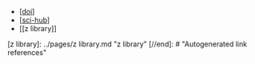- [[doi]]
- [[sci-hub]]
- [[z library]]

[//begin]: # "Autogenerated link references for markdown compatibility"
[doi]: ../pages/doi.md "doi"
[sci-hub]: ../pages/sci-hub.md "sci-hub"
[z library]: ../pages/z library.md "z library"
[//end]: # "Autogenerated link references"
